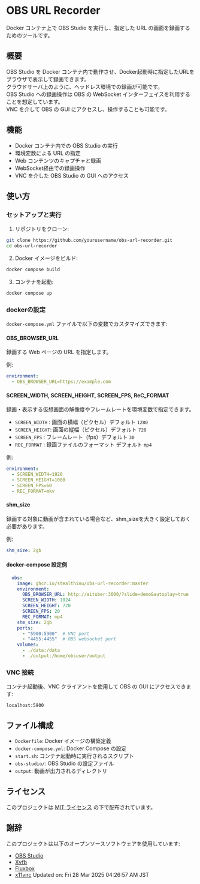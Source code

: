 # OBS URL Recorder

Docker コンテナ上で OBS Studio を実行し、指定した URL の画面を録画するためのツールです。

## 概要

OBS Studio を Docker コンテナ内で動作させ、Docker起動時に指定したURLをブラウザで表示して録画できます。  
クラウドサーバ上のように、ヘッドレス環境での録画が可能です。  
OBS Studio への録画操作は OBS の WebSocket インターフェイスを利用することを想定しています。  
VNC を介して OBS の GUI にアクセスし、操作することも可能です。  

## 機能

- Docker コンテナ内での OBS Studio の実行
- 環境変数による URL の指定
- Web コンテンツのキャプチャと録画
- WebSocket経由での録画操作
- VNC を介した OBS Studio の GUI へのアクセス

## 使い方

### セットアップと実行

1. リポジトリをクローン:

```bash
git clone https://github.com/yourusername/obs-url-recorder.git
cd obs-url-recorder
```

2. Docker イメージをビルド:

```bash
docker compose build
```

3. コンテナを起動:

```bash
docker compose up
```

### dockerの設定

`docker-compose.yml` ファイルで以下の変数でカスタマイズできます:

#### OBS_BROWSER_URL

録画する Web ページの URL を指定します。

例:

```yaml
environment:
  - OBS_BROWSER_URL=https://example.com
```

#### SCREEN_WIDTH, SCREEN_HEIGHT, SCREEN_FPS, ReC_FORMAT

録画・表示する仮想画面の解像度やフレームレートを環境変数で指定できます。

- `SCREEN_WIDTH` : 画面の横幅（ピクセル）デフォルト `1280`
- `SCREEN_HEIGHT`: 画面の縦幅（ピクセル）デフォルト `720`
- `SCREEN_FPS`   : フレームレート（fps）デフォルト `30`
- `REC_FORMAT`   : 録画ファイルのフォーマット デフォルト `mp4`



例:

```yaml
environment:
  - SCREEN_WIDTH=1920
  - SCREEN_HEIGHT=1080
  - SCREEN_FPS=60
  - REC_FORMAT=mkv
```

#### shm_size

録画する対象に動画が含まれている場合など、shm_sizeを大きく設定しておく必要があります。

例:

```yaml
shm_size: 2gb
```

#### docker-compose 設定例

```yaml
  obs:
    image: ghcr.io/stealthinu/obs-url-recorder:master
    environment:
      OBS_BROWSER_URL: http://aituber:3000/?slide=demo&autoplay=true
      SCREEN_WIDTH: 1024
      SCREEN_HEIGHT: 720
      SCREEN_FPS: 20
      REC_FORMAT: mp4
    shm_size: 2gb
    ports:
      - "5900:5900"  # VNC port
      - "4455:4455"  # OBS websocket port
    volumes:
      - ./data:/data
      - ./output:/home/obsuser/output
```

### VNC 接続

コンテナ起動後、VNC クライアントを使用して OBS の GUI にアクセスできます:

```
localhost:5900
```

## ファイル構成

- `Dockerfile`: Docker イメージの構築定義
- `docker-compose.yml`: Docker Compose の設定
- `start.sh`: コンテナ起動時に実行されるスクリプト
- `obs-studio/`: OBS Studio の設定ファイル
- `output`: 動画が出力されるディレクトリ 

## ライセンス

このプロジェクトは [MIT ライセンス](LICENSE) の下で配布されています。

## 謝辞

このプロジェクトは以下のオープンソースソフトウェアを使用しています:

- [OBS Studio](https://obsproject.com/)
- [Xvfb](https://www.x.org/releases/X11R7.6/doc/man/man1/Xvfb.1.xhtml)
- [Fluxbox](http://fluxbox.org/)
- [x11vnc](http://www.karlrunge.com/x11vnc/) Updated on: Fri 28 Mar 2025 04:26:57 AM JST
